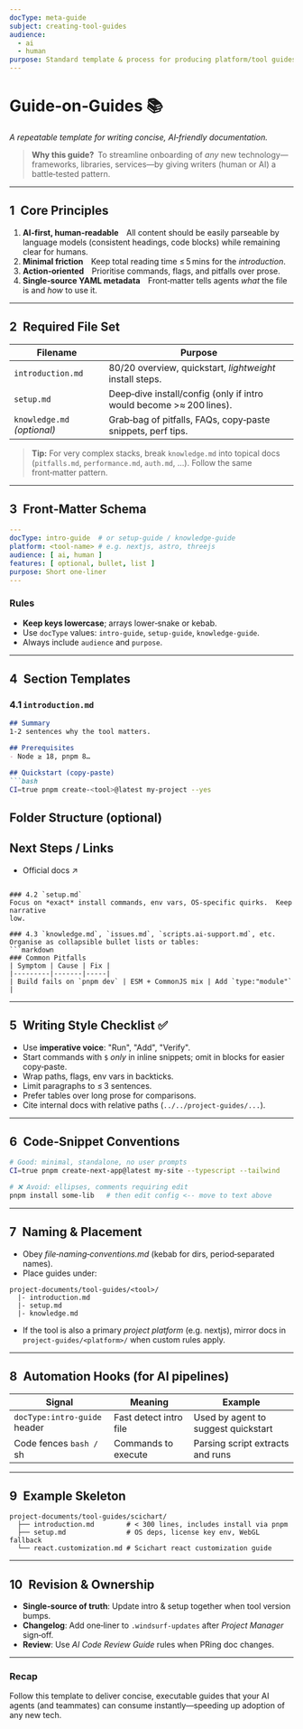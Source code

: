 ```yaml
---
docType: meta-guide
subject: creating-tool-guides
audience:
  - ai
  - human
purpose: Standard template & process for producing platform/tool guides
---
```

# Guide‑on‑Guides 📚

_A repeatable template for writing concise, AI‑friendly documentation._

> **Why this guide?** To streamline onboarding of _any_ new technology—frameworks, libraries, services—by giving writers (human or AI) a battle‑tested pattern.

---

## 1 Core Principles

1. **AI‑first, human‑readable** All content should be easily parseable by language models (consistent headings, code blocks) while remaining clear for humans.
2. **Minimal friction** Keep total reading time ≤ 5 mins for the _introduction_.
3. **Action‑oriented** Prioritise commands, flags, and pitfalls over prose.
4. **Single‑source YAML metadata** Front‑matter tells agents _what_ the file is and _how_ to use it.

---

## 2 Required File Set

| Filename                    | Purpose                                                             |
| --------------------------- | ------------------------------------------------------------------- |
| `introduction.md`           | 80/20 overview, quickstart, _lightweight_ install steps.            |
| `setup.md`                  | Deep‑dive install/config (only if intro would become >≈ 200 lines). |
| `knowledge.md` _(optional)_ | Grab‑bag of pitfalls, FAQs, copy‑paste snippets, perf tips.         |

> **Tip:** For very complex stacks, break `knowledge.md` into topical docs (`pitfalls.md`, `performance.md`, `auth.md`, …). Follow the same front‑matter pattern.

---

## 3 Front‑Matter Schema
```yaml
---
docType: intro-guide  # or setup-guide / knowledge-guide
platform: <tool‑name> # e.g. nextjs, astro, threejs
audience: [ ai, human ]
features: [ optional, bullet, list ]
purpose: Short one‑liner
---
```

### Rules
- **Keep keys lowercase**; arrays lower‑snake or kebab.
- Use `docType` values: `intro-guide`, `setup-guide`, `knowledge-guide`.  
- Always include `audience` and `purpose`.

---

## 4 Section Templates

### 4.1 `introduction.md`

````markdown
## Summary
1‑2 sentences why the tool matters.

## Prerequisites
- Node ≥ 18, pnpm 8…

## Quickstart (copy‑paste)
```bash
CI=true pnpm create‑<tool>@latest my‑project --yes
````

## Folder Structure (optional)

## Next Steps / Links

- Official docs ↗
````

### 4.2 `setup.md`
Focus on *exact* install commands, env vars, OS‑specific quirks.  Keep narrative
low.

### 4.3 `knowledge.md`, `issues.md`, `scripts.ai-support.md`, etc.
Organise as collapsible bullet lists or tables:
```markdown
### Common Pitfalls
| Symptom | Cause | Fix |
|---------|-------|-----|
| Build fails on `pnpm dev` | ESM + CommonJS mix | Add `type:"module"` |
````

---

## 5 Writing Style Checklist ✅

-  Use **imperative voice**: "Run", "Add", "Verify".
-  Start commands with `$` _only_ in inline snippets; omit in blocks for easier copy‑paste.
-  Wrap paths, flags, env vars in backticks.
-  Limit paragraphs to ≤ 3 sentences.
-  Prefer tables over long prose for comparisons.
-  Cite internal docs with relative paths (`../../project-guides/...`).

---

## 6 Code‑Snippet Conventions

```bash
# Good: minimal, standalone, no user prompts
CI=true pnpm create‑next‑app@latest my‑site --typescript --tailwind

# ❌ Avoid: ellipses, comments requiring edit
pnpm install some‑lib   # then edit config <-- move to text above
```

---

## 7 Naming & Placement

- Obey _file‑naming‑conventions.md_ (kebab for dirs, period‑separated names).
- Place guides under:
```
project-documents/tool-guides/<tool>/
  |- introduction.md
  |- setup.md
  |- knowledge.md
```

- If the tool is also a primary _project platform_ (e.g. nextjs), mirror docs in `project-guides/<platform>/` when custom rules apply.

---

## 8 Automation Hooks (for AI pipelines)

|Signal|Meaning|Example|
|---|---|---|
|`docType:intro-guide` header|Fast detect intro file|Used by agent to suggest quickstart|
|Code fences `bash /` sh|Commands to execute|Parsing script extracts and runs|

---
## 9 Example Skeleton
```text
project-documents/tool-guides/scichart/
  ├── introduction.md        # < 300 lines, includes install via pnpm
  ├── setup.md               # OS deps, license key env, WebGL fallback
  └── react.customization.md # Scichart react customization guide
```

---
## 10 Revision & Ownership
- **Single‑source of truth**: Update intro & setup together when tool version bumps.
- **Changelog**: Add one‑liner to `.windsurf-updates` after _Project Manager_ sign‑off.
- **Review**: Use _AI Code Review Guide_ rules when PRing doc changes.

---
### Recap
Follow this template to deliver concise, executable guides that your AI agents (and teammates) can consume instantly—speeding up adoption of any new tech.